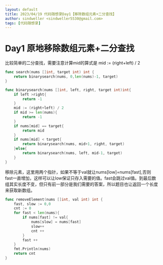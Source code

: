 ```yaml
---
layout: default
title: 2023/04/19 代码随想录Day1【移除数组元素+二分查找】
author: sindweller <sindweller5530@gmail.com>
tags: [代码随想录]
---
```


# Day1 原地移除数组元素+二分查找

比较简单的二分查找，需要注意计算mid的算式是 mid := (right+left) / 2

```go
func search(nums []int, target int) int {
    return binarysearch(nums, 0,len(nums)-1, target)
}

func binarysearch(nums []int, left, right, target int)int{
    if left >right{
        return -1
    }
    mid := (right+left) / 2
    if mid >= len(nums){
        return -1
    }
    if nums[mid] == target{
        return mid
    }
    if nums[mid] < target{
        return binarysearch(nums, mid+1, right, target)
    }else{
        return binarysearch(nums, left, mid-1, target)
    }
}
```

移除元素，这里用两个指针，如果不等于val就让nums[low]=nums[fast],否则fast一直增加，这样可以让low保证只存入需要的值。fast会跳过val值。到最后数组其实长度不变，但只有前一部分是我们需要的答案，所以题目也让返回一个长度来获取新数组。

```go
func removeElement(nums []int, val int) int {
    fast, slow := 0,0
    cnt := 0
    for fast < len(nums){
        if nums[fast] != val{
            nums[slow] = nums[fast]
            slow++
            cnt ++
        }
        fast ++ 
    }
    fmt.Println(nums)
    return cnt
}
```